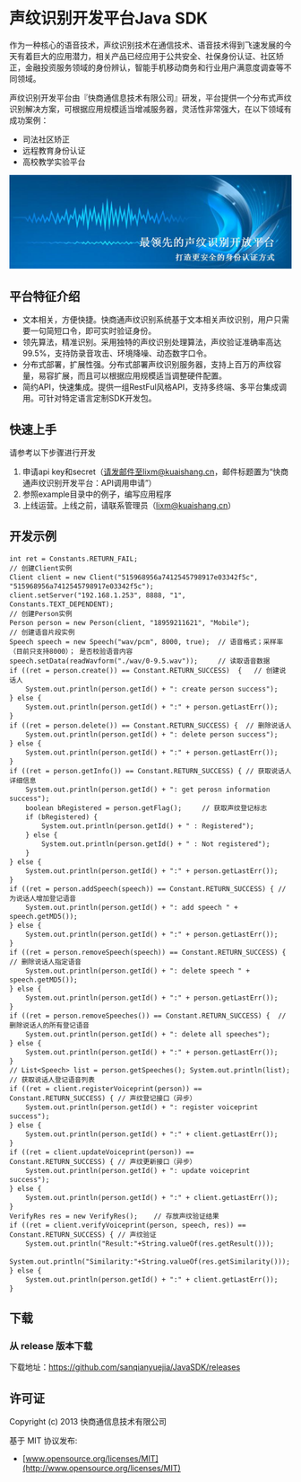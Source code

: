 # 声纹识别开发平台Java SDK
作为一种核心的语音技术，声纹识别技术在通信技术、语音技术得到飞速发展的今天有着巨大的应用潜力，相关产品已经应用于公共安全、社保身份认证、社区矫正，金融投资服务领域的身份辨认，智能手机移动商务和行业用户满意度调查等不同领域。

声纹识别开发平台由『快商通信息技术有限公司』研发，平台提供一个分布式声纹识别解决方案，可根据应用规模适当增减服务器，灵活性非常强大，在以下领域有成功案例：

- 司法社区矫正
- 远程教育身份认证
- 高校教学实验平台

![](voiceplusplus.png)

## 平台特征介绍

- 文本相关，方便快捷。快商通声纹识别系统基于文本相关声纹识别，用户只需要一句简短口令，即可实时验证身份。
- 领先算法，精准识别。采用独特的声纹识别处理算法，声纹验证准确率高达99.5%，支持防录音攻击、环境降噪、动态数字口令。
- 分布式部署，扩展性强。分布式部署声纹识别服务器，支持上百万的声纹容量，易容扩展，而且可以根据应用规模适当调整硬件配置。
- 简约API，快速集成。提供一组RestFul风格API，支持多终端、多平台集成调用。可针对特定语言定制SDK开发包。

## 快速上手
请参考以下步骤进行开发

1. 申请api key和secret（请发邮件至lixm@kuaishang.cn，邮件标题置为“快商通声纹识别开发平台：API调用申请”）
2. 参照example目录中的例子，编写应用程序
3. 上线运营。上线之前，请联系管理员（lixm@kuaishang.cn）

## 开发示例

    int ret = Constants.RETURN_FAIL;
    // 创建Client实例
    Client client = new Client("515968956a7412545798917e03342f5c", "515968956a7412545798917e03342f5c");
    client.setServer("192.168.1.253", 8888, "1", Constants.TEXT_DEPENDENT);
    // 创建Person实例
    Person person = new Person(client, "18959211621", "Mobile");
    // 创建语音片段实例
    Speech speech = new Speech("wav/pcm", 8000, true);	// 语音格式；采样率（目前只支持8000）；	是否校验语音内容
    speech.setData(readWavform("./wav/0-9.5.wav"));     // 读取语音数据
    if ((ret = person.create()) == Constant.RETURN_SUCCESS)  {   // 创建说话人
        System.out.println(person.getId() + ": create person success");
    } else {
        System.out.println(person.getId() + ":" + person.getLastErr());
    }
    if ((ret = person.delete()) == Constant.RETURN_SUCCESS) {  // 删除说话人
        System.out.println(person.getId() + ": delete person success");
    } else {
        System.out.println(person.getId() + ":" + person.getLastErr());
    }
    if ((ret = person.getInfo()) == Constant.RETURN_SUCCESS) { // 获取说话人详细信息
        System.out.println(person.getId() + ": get perosn information success");
        boolean bRegistered = person.getFlag();     // 获取声纹登记标志
        if (bRegistered) {
            System.out.println(person.getId() + " : Registered");
        } else {
            System.out.println(person.getId() + " : Not registered");
        }
    } else {
        System.out.println(person.getId() + ":" + person.getLastErr());
    }
    if ((ret = person.addSpeech(speech)) == Constant.RETURN_SUCCESS) { // 为说话人增加登记语音
        System.out.println(person.getId() + ": add speech " + speech.getMD5());
    } else {
        System.out.println(person.getId() + ":" + person.getLastErr());
    }
    if ((ret = person.removeSpeech(speech)) == Constant.RETURN_SUCCESS) {  // 删除说话人指定语音
        System.out.println(person.getId() + ": delete speech " + speech.getMD5());
    } else {
        System.out.println(person.getId() + ":" + person.getLastErr());
    }
    if ((ret = person.removeSpeeches()) == Constant.RETURN_SUCCESS) {  // 删除说话人的所有登记语音
        System.out.println(person.getId() + ": delete all speeches");
    } else {
        System.out.println(person.getId() + ":" + person.getLastErr());
    }
    // List<Speech> list = person.getSpeeches(); System.out.println(list); // 获取说话人登记语音列表
    if ((ret = client.registerVoiceprint(person)) == Constant.RETURN_SUCCESS) { // 声纹登记接口（异步）
        System.out.println(person.getId() + ": register voiceprint success");
    } else {
        System.out.println(person.getId() + ":" + client.getLastErr());
    }
    if ((ret = client.updateVoiceprint(person)) == Constant.RETURN_SUCCESS) { // 声纹更新接口（异步）
        System.out.println(person.getId() + ": update voiceprint success");
    } else {
        System.out.println(person.getId() + ":" + client.getLastErr());
    }
    VerifyRes res = new VerifyRes();    // 存放声纹验证结果
    if ((ret = client.verifyVoiceprint(person, speech, res)) == Constant.RETURN_SUCCESS) { // 声纹验证
        System.out.println("Result:"+String.valueOf(res.getResult()));
        System.out.println("Similarity:"+String.valueOf(res.getSimilarity()));
    } else {
        System.out.println(person.getId() + ":" + client.getLastErr());
    }
	

## 下载

### 从 release 版本下载

下载地址：https://github.com/sanqianyuejia/JavaSDK/releases

## 许可证

Copyright (c) 2013 快商通信息技术有限公司

基于 MIT 协议发布:

* [www.opensource.org/licenses/MIT](http://www.opensource.org/licenses/MIT)
